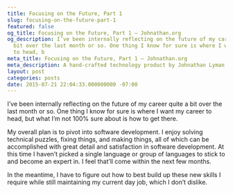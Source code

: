 ```yaml
---
title: Focusing on the Future, Part 1
slug: focusing-on-the-future-part-1
featured: false
og_title: Focusing on the Future, Part 1 – Johnathan.org
og_description: I’ve been internally reflecting on the future of my career quite a
  bit over the last month or so. One thing I know for sure is where I want my career
  to head, b
meta_title: Focusing on the Future, Part 1 – Johnathan.org
meta_description: A hand-crafted technology product by Johnathan Lyman
layout: post
categories: posts
date: 2015-07-21 22:04:33.000000000 -07:00
---
```


I’ve been internally reflecting on the future of my career quite a bit over the last month or so. One thing I know for sure is where I want my career to head, but what I’m not 100% sure about is how to get there.

My overall plan is to pivot into software development. I enjoy solving technical puzzles, fixing things, and making things, all of which can be accomplished with great detail and satisfaction in software development. At this time I haven’t picked a single language or group of languages to stick to and become an expert in. I feel that’ll come within the next few months.

In the meantime, I have to figure out how to best build up these new skills I require while still maintaining my current day job, which I don’t dislike.

